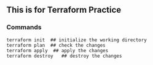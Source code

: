 ## This is for Terraform Practice
### Commands
```
terraform init  ## initialize the working directory
terraform plan  ## check the changes
terraform apply  ## apply the changes
terraform destroy   ## destroy the changes
```